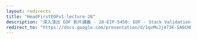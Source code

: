 ```yaml
---
layout: redirects
title: "HeadFirstEOFv1-lecture-28"
description: "深入淺出 EOF 影片講義 - 28-EIP-5450: EOF - Stack Validation"
redirect_to: "https://docs.google.com/presentation/d/1qvMvJj47JK-SA6CHDKMjRRernP9Ze7o5l6Z8zD9EbhI/edit?usp=sharing"
---
```

